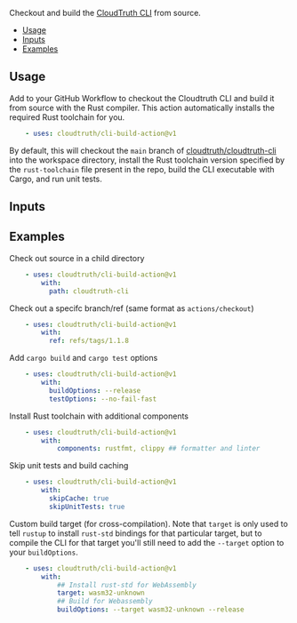 Checkout and build the [CloudTruth CLI](cloudtruth/cloudtruth-cli) from source.

- [Usage](#usage)
- [Inputs](#inputs)
- [Examples](#examples)

## Usage

Add to your GitHub Workflow to checkout the Cloudtruth CLI and build it from source with the Rust compiler. This action automatically installs the required Rust toolchain for you.

```yaml
    - uses: cloudtruth/cli-build-action@v1
```

By default, this will checkout the `main` branch of [cloudtruth/cloudtruth-cli](cloudtruth/cloudtruth-cli) into the workspace directory, install the Rust toolchain version specified by the `rust-toolchain` file present in the repo, build the CLI executable with Cargo, and run unit tests.

## Inputs


## Examples

Check out source in a child directory

```yaml
    - uses: cloudtruth/cli-build-action@v1
        with:
          path: cloudtruth-cli
```

Check out a specifc branch/ref (same format as `actions/checkout`)

```yaml
    - uses: cloudtruth/cli-build-action@v1
        with:
          ref: refs/tags/1.1.8
```

Add `cargo build` and `cargo test` options

```yaml
    - uses: cloudtruth/cli-build-action@v1
        with:
          buildOptions: --release
          testOptions: --no-fail-fast
```

Install Rust toolchain with additional components

```yaml
    - uses: cloudtruth/cli-build-action@v1
        with:
            components: rustfmt, clippy ## formatter and linter
```

Skip unit tests and build caching

```yaml
    - uses: cloudtruth/cli-build-action@v1
        with:
          skipCache: true
          skipUnitTests: true
```

Custom build target (for cross-compilation). Note that `target` is only used to 
tell `rustup` to install `rust-std` bindings for that particular target, but
to compile the CLI for that target you'll still need to add the `--target` option to
your `buildOptions`.

```yaml
    - uses: cloudtruth/cli-build-action@v1
        with:
            ## Install rust-std for WebAssembly
            target: wasm32-unknown
            ## Build for Webassembly
            buildOptions: --target wasm32-unknown --release
```
